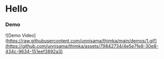 # Hello

### Demo
![Demo Video](https://raw.githubusercontent.com/unnisama/thimka/main/demos/1.gif](https://github.com/unnisama/thimka/assets/79842734/4e5e7fe8-30e8-434c-9634-151eef3892a3)
